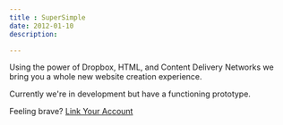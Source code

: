 ```yaml
---
title : SuperSimple
date: 2012-01-10
description:

---
```


Using the power of Dropbox, HTML, and Content Delivery Networks we bring you a whole new website creation experience.

Currently we're in development but have a functioning prototype.

Feeling brave? [Link Your Account](http://dropbox.supersimple.co)
